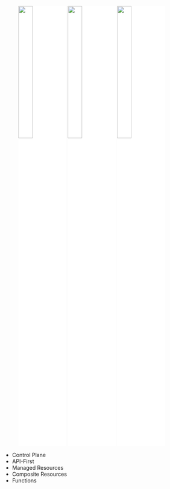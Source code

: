 <!-- .slide: data-background="img/ingredients.png" data-background-size="contain" -->


<figure>
    <img src="../img/products/aws.png" style="width: 30%; background-color: white;"/>
    <img src="../img/products/google-cloud-platform.png" style="width: 30%; background-color: white;"/>
    <img src="../img/products/azure.png" style="width: 30%; background-color: white;"/>
</figure>


<!-- .slide: data-background="img/ingredients-menu.png" data-background-size="contain" -->


<!-- .slide: data-background="img/cook.png" data-background-size="contain" -->


<!-- .slide: data-background="img/menu.png" data-background-size="contain" -->


<!-- .slide: data-background="../img/products/crossplane.png" data-background-size="contain" -->


* Control Plane
* API-First
* Managed Resources
* Composite Resources
* Functions


<!-- .slide: data-background="img/restaurant-developers.png" data-background-size="contain" -->
